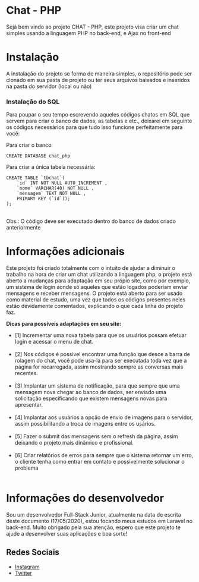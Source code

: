 <h1>Chat - <span>PHP</span></h1>

<p>Sejá bem vindo ao projeto CHAT - PHP, este projeto visa criar um chat simples usando a linguagem PHP no back-end, e Ajax no front-end</p>

<h1>Instalação</h1>
<p>A instalação do projeto se forma de maneira simples, o repositório pode ser clonado em sua pasta de projeto ou ter seus arquivos baixados e inseridos na pasta do servidor (local ou não)</p>

<h3>Instalação do SQL</h3>
<p>Para poupar o seu tempo escrevendo aqueles códigos chatos em SQL que servem para criar o banco de dados, as tabelas e etc., deixarei em seguinte os códigos necessários para que tudo isso funcione perfeitamente para você:</p>

<span>Para criar o banco:</span><br>

```
CREATE DATABASE chat_php
```
<span>Para criar a única tabela necessária:</span><br>
```
CREATE TABLE `tbchat`( 
    `id` INT NOT NULL AUTO_INCREMENT , 
    `nome` VARCHAR(40) NOT NULL , 
    `mensagem` TEXT NOT NULL , 
    PRIMARY KEY (`id`));
);
```
<br><span>Obs.: O código deve ser executado dentro do banco de dados criado anteriormente<span>

<h1>Informações adicionais</h1>
<p>Este projeto foi criado totalmente com o intuito de ajudar a diminuir o trabalho na hora de criar um chat utilizando a linguagem php, o projeto está aberto a mudanças para adaptação em seu própio site, como por exemplo, um sistema de login aonde só aqueles que estão logados poderiam enviar mensagens e receber mensagens. O projeto está aberto para ser usado como material de estudo, uma vez que todos os códigos presentes neles estão devidamente comentados, explicando o que cada linha do projeto faz. </p>

<b>Dicas para possíveis adaptações em seu site:</b><br>
- [1] Incrementar uma nova tabela para que os usuários possam efetuar login e acessar o menu de chat.<br><br>
- [2] Nos códigos é possivel encontrar uma função que desce a barra de rolagem do chat, você pode usa-la para ser executada toda vez que       a página for recarregada, assim mostrando sempre as conversas mais recentes.<br><br>
- [3] Implantar um sistema de notificação, para que sempre que uma mensagem nova chegar ao banco de dados, ser enviado uma solicitação         especificando que existem mensagens novas para apresentar.<br><br>
- [4] Implantar aos usuários a opção de envio de imagens para o servidor, assim possibilitando a troca de imagens entre os usários.<br><br>
- [5] Fazer o submit das mensagens sem o refresh da página, assim deixando o projeto mais dinâmico e profissional.<br><br>
- [6] Criar relatórios de erros para sempre que o sistema retornar um erro, o cliente tenha como entrar em contato e possivelmente solucionar o problema<br><br>

<h1>Informações do desenvolvedor</h1>
	<p>Sou um desenvolvedor Full-Stack Junior, atualmente na data de escrita deste documento (17/05/2020), estou focando meus estudos em Laravel no back-end. Muito obrigado pela sua atenção, espero que este projeto te ajude a desenvolver suas aplicações e boa sorte!</p>
<h2>Redes Sociais</h2>

- [Instagram](https://Instagram.com/peedro.pc/)
- [Twitter](https://twitter.com/_Peedrokas)
